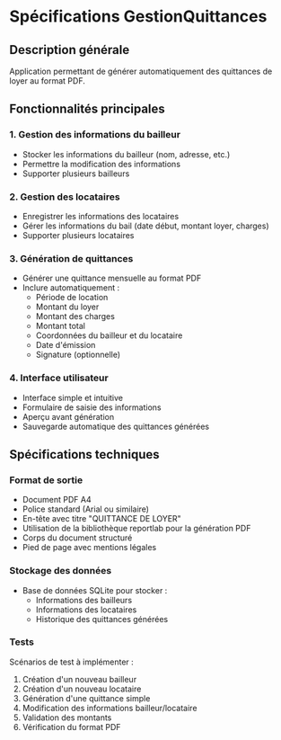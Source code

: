 # Spécifications GestionQuittances

## Description générale
Application permettant de générer automatiquement des quittances de loyer au format PDF.

## Fonctionnalités principales

### 1. Gestion des informations du bailleur
- Stocker les informations du bailleur (nom, adresse, etc.)
- Permettre la modification des informations
- Supporter plusieurs bailleurs

### 2. Gestion des locataires
- Enregistrer les informations des locataires
- Gérer les informations du bail (date début, montant loyer, charges)
- Supporter plusieurs locataires

### 3. Génération de quittances
- Générer une quittance mensuelle au format PDF
- Inclure automatiquement :
  * Période de location
  * Montant du loyer
  * Montant des charges
  * Montant total
  * Coordonnées du bailleur et du locataire
  * Date d'émission
  * Signature (optionnelle)

### 4. Interface utilisateur
- Interface simple et intuitive
- Formulaire de saisie des informations
- Aperçu avant génération
- Sauvegarde automatique des quittances générées

## Spécifications techniques

### Format de sortie
- Document PDF A4
- Police standard (Arial ou similaire)
- En-tête avec titre "QUITTANCE DE LOYER"
- Utilisation de la bibliothèque reportlab pour la génération PDF
- Corps du document structuré
- Pied de page avec mentions légales

### Stockage des données
- Base de données SQLite pour stocker :
  * Informations des bailleurs
  * Informations des locataires
  * Historique des quittances générées

### Tests
Scénarios de test à implémenter :
1. Création d'un nouveau bailleur
2. Création d'un nouveau locataire
3. Génération d'une quittance simple
4. Modification des informations bailleur/locataire
5. Validation des montants
6. Vérification du format PDF 